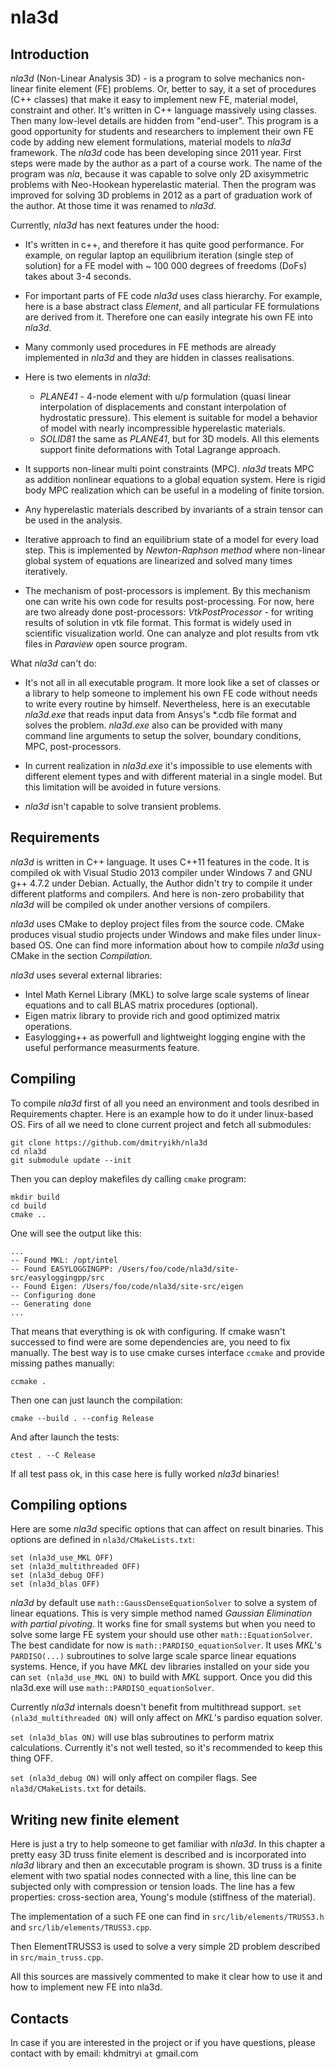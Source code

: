 # nla3d

## Introduction

_nla3d_ (Non-Linear Analysis 3D) - is a program to solve mechanics non-linear finite element (FE)
problems. Or, better to say, it a set of procedures (C++ classes) that make it easy to implement new
FE, material model, constraint and other. It's written in C++ language massively using classes. Then
many low-level details are hidden from "end-user". This program is a good opportunity for students
and researchers to implement their own FE code by adding new element formulations, material models
to _nla3d_ framework.  The _nla3d_ code has been developing since 2011 year. First steps were made
by the author as a part of a course work. The name of the program was _nla_, because it was capable
to solve only 2D axisymmetric problems with Neo-Hookean hyperelastic material. Then the program was
improved for solving 3D problems in 2012 as a part of graduation work of the author. At those time
it was renamed to _nla3d_.

Currently, _nla3d_ has next features under the hood: 

  * It's written in c++, and therefore it has quite good performance. For example, on regular laptop
    an equilibrium iteration (single step of solution) for a FE model with ~ 100 000 degrees of
freedoms (DoFs) takes about 3-4 seconds.

  * For important parts of FE code _nla3d_ uses class hierarchy. For example, here is a base
    abstract class _Element_, and all particular FE formulations are derived from it. Therefore one
can easily integrate his own FE into _nla3d_.

  * Many commonly used procedures in FE methods are already implemented in _nla3d_ and they are
    hidden in classes realisations.

  * Here is two elements in _nla3d_:
    - *PLANE41* - 4-node element with u/p formulation (quasi linear
    interpolation of displacements and constant interpolation of hydrostatic pressure). This element
is suitable for model a behavior of model with nearly incompressible hyperelastic materials.
    - *SOLID81* the same as *PLANE41*, but for 3D models. All this elements support finite deformations with Total
  Lagrange approach.

  * It supports non-linear multi point constraints (MPC). _nla3d_ treats MPC as addition nonlinear
    equations to a global equation system. Here is rigid body MPC realization which can be useful in
a modeling of finite torsion.

  * Any hyperelastic materials described by invariants of a strain tensor can be used in the analysis.

  * Iterative approach to find an equilibrium state of a model for every load step. This is
    implemented by _Newton-Raphson method_ where non-linear global system of equations are linearized
and solved many times iteratively.

  * The mechanism of post-processors is implement. By this mechanism one can write his own code for
    results post-processing. For now, here are two already done post-processors: _VtkPostProcessor_ -
for writing results of solution in vtk file format. This format is widely used in scientific
visualization world.  One can analyze and plot results from vtk files in _Paraview_ open source
program.

What _nla3d_ can't do:

  * It's not all in all executable program. It more look like a set of classes or a library to help
    someone to implement his own FE code without needs to write every routine by himself.
Nevertheless, here is an executable _nla3d.exe_ that reads input data from Ansys's *.cdb file format
and solves the problem. _nla3d.exe_ also can be provided with many command line arguments to setup the
solver, boundary conditions, MPC, post-processors.

  * In current realization in _nla3d.exe_ it's impossible to use elements with different element types
    and with different material in a single model. But this limitation will be avoided in future
versions.

  * _nla3d_ isn't capable to solve transient problems.

## Requirements

_nla3d_ is written in C++ language. It uses C++11 features in the code. It is compiled ok with Visual
Studio 2013 compiler under Windows 7 and GNU g++ 4.7.2 under Debian. Actually, the Author didn't try
to compile it under different platforms and compilers. And here is non-zero probability that _nla3d_
will be compiled ok under another versions of compilers.

_nla3d_ uses CMake to deploy project files from the source code. CMake produces visual studio projects
under Windows and make files under linux-based OS. One can find more information about how to
compile _nla3d_ using CMake in the section *Compilation*.

_nla3d_ uses several external libraries:

  * Intel Math Kernel Library (MKL) to solve large scale systems of linear equations and to call BLAS
    matrix procedures (optional).
  * Eigen matrix library to provide rich and good optimized matrix operations.
  * Easylogging++ as powerfull and lightweight logging engine with the useful performance measurments
    feature.

## Compiling

To compile _nla3d_ first of all you need an environment and tools desribed in Requirements chapter.
Here is an example how to do it under linux-based OS. Firs of all we need to clone current project
and fetch all submodules:

```
git clone https://github.com/dmitryikh/nla3d
cd nla3d
git submodule update --init
```

Then you can deploy makefiles dy calling ```cmake``` program:

```
mkdir build
cd build
cmake ..
```

One will see the output like this:

```
...
-- Found MKL: /opt/intel  
-- Found EASYLOGGINGPP: /Users/foo/code/nla3d/site-src/easyloggingpp/src  
-- Found Eigen: /Users/foo/code/nla3d/site-src/eigen  
-- Configuring done
-- Generating done
...
```

That means that everything is ok with configuring.
If cmake wasn't successed to find were are some dependencies are, you need to fix manually. The
best way is to use cmake curses interface ```ccmake``` and provide missing pathes manually:

```
ccmake .
```

Then one can just launch the compilation:

```
cmake --build . --config Release 
```

And after launch the tests:

```
ctest . --C Release
```

If all test pass ok, in this case here is fully worked _nla3d_ binaries!

## Compiling options

Here are some _nla3d_ specific options that can affect on result binaries. This options are defined
in ```nla3d/CMakeLists.txt```:

```
set (nla3d_use_MKL OFF)
set (nla3d_multithreaded OFF)
set (nla3d_debug OFF)
set (nla3d_blas OFF)
```

_nla3d_ by default use ```math::GaussDenseEquationSolver``` to solve a system of linear equations. This is
very simple method named _Gaussian Elimination with partial pivoting_. It works fine for small
systems but when you need to solve some large FE system your should use other ```math::EquationSolver```.
The best candidate for now is ```math::PARDISO_equationSolver```. It uses _MKL_'s ```PARDISO(...)```
subroutines to solve large scale sparce linear equations systems. Hence, if you have _MKL_ dev
libraries installed on your side you can ```set (nla3d_use_MKL ON)``` to build with _MKL_ support.
Once you did this nla3d.exe will use ```math::PARDISO_equationSolver```.

Currently _nla3d_ internals doesn't benefit from multithread support. ```set (nla3d_multithreaded
ON)``` will only affect on _MKL_'s pardiso equation solver.

```set (nla3d_blas ON)``` will use blas subroutines to perform matrix calculations. Currently it's
not well tested, so it's recommended to keep this thing OFF.

```set (nla3d_debug ON)``` will only affect on compiler flags. See ```nla3d/CMakeLists.txt``` for
details.

 
## Writing new finite element

Here is just a try to help someone to get familiar with _nla3d_. In this chapter a pretty easy 3D
truss finite element is described and is incorporated into _nla3d_ library and then an excecutable
program is shown. 3D truss is a finite element with two spatial nodes connected with a line, this
line can be subjected only with compression or tension loads. The line has a few properties:
cross-section area, Young's module (stiffness of the material).

The implementation of a such FE one can find in ```src/lib/elements/TRUSS3.h``` and ```src/lib/elements/TRUSS3.cpp```.

Then ElementTRUSS3 is used to solve a very simple 2D problem described in ```src/main_truss.cpp```.

All this sources are massively commented to make it clear how to use it and how to implement new FE
into nla3d.

## Contacts

In case if you are interested in the project or if you have questions, please contact with by email:
khdmitryi ```at``` gmail.com
